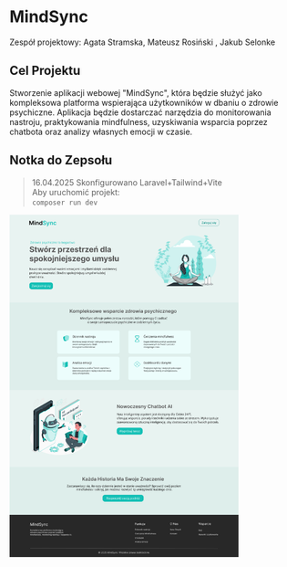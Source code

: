 # MindSync
Zespół projektowy: Agata Stramska, Mateusz Rosiński , Jakub Selonke
## Cel Projektu
Stworzenie aplikacji webowej "MindSync", która będzie służyć jako kompleksowa
platforma wspierająca użytkowników w dbaniu o zdrowie psychiczne. Aplikacja będzie
dostarczać narzędzia do monitorowania nastroju, praktykowania mindfulness,
uzyskiwania wsparcia poprzez chatbota oraz analizy własnych emocji w czasie.

## Notka do Zepsołu
>16.04.2025 Skonfigurowano Laravel+Tailwind+Vite  
Aby uruchomić projekt:  
`composer run dev`

<img src="./FigmaDesign/Landing Page.png" height="600">  
